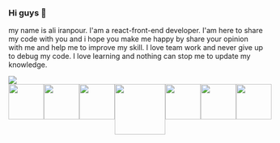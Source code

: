 ### Hi guys 👋

my name is ali iranpour.
I'am a react-front-end developer.
I'am here to share my code with you and i hope you make me happy by share your opinion with me and help me to improve my skill.
I love team work and never give up to debug my code.
I love learning and nothing can stop me to update my knowledge.
                                      
<img src="https://github-readme-stats.vercel.app/api?username=aliiranpour&show_icons=true&theme=tokyonight" />
<div style="display:flex; margin:'155px';">
<img height='70px' src="https://cdn.jsdelivr.net/gh/devicons/devicon/icons/react/react-original-wordmark.svg" />
<img height='70px' src="https://cdn.jsdelivr.net/gh/devicons/devicon/icons/html5/html5-plain-wordmark.svg" />
<img height='70px' src="https://cdn.jsdelivr.net/gh/devicons/devicon/icons/bootstrap/bootstrap-original-wordmark.svg" />
<img height='100px' src="https://cdn.jsdelivr.net/gh/devicons/devicon/icons/tailwindcss/tailwindcss-original-wordmark.svg" />
<img height='70px' src="https://cdn.jsdelivr.net/gh/devicons/devicon/icons/css3/css3-original-wordmark.svg" />
<img height='70px' src="https://cdn.jsdelivr.net/gh/devicons/devicon/icons/materialui/materialui-original.svg" />
<img height='70px' src="https://cdn.jsdelivr.net/gh/devicons/devicon/icons/github/github-original.svg" />
</div> 
<!--
![React Router](https://img.shields.io/badge/React_Router-CA4245?style=for-the-badge&logo=react-router&logoColor=white)
![React Hook Form](https://img.shields.io/badge/React%20Hook%20Form-%23EC5990.svg?style=for-the-badge&logo=reacthookform&logoColor=white)
![JavaScript](https://img.shields.io/badge/javascript-%23323330.svg?style=for-the-badge&logo=javascript&logoColor=%23F7DF1E)
![Bootstrap](https://img.shields.io/badge/bootstrap-%23563D7C.svg?style=for-the-badge&logo=bootstrap&logoColor=white)
![TailwindCSS](https://img.shields.io/badge/tailwindcss-%2338B2AC.svg?style=for-the-badge&logo=tailwind-css&logoColor=white)
![SASS](https://img.shields.io/badge/SASS-hotpink.svg?style=for-the-badge&logo=SASS&logoColor=white)
![MUI](https://img.shields.io/badge/MUI-%230081CB.svg?style=for-the-badge&logo=mui&logoColor=white)
![HTML5](https://img.shields.io/badge/html5-%23E34F26.svg?style=for-the-badge&logo=html5&logoColor=white)
![CSS3](https://img.shields.io/badge/css3-%231572B6.svg?style=for-the-badge&logo=css3&logoColor=white)
![NPM](https://img.shields.io/badge/NPM-%23CB3837.svg?style=for-the-badge&logo=npm&logoColor=white)

-->

<!--

![React Native](https://img.shields.io/badge/react_native-%2320232a.svg?style=for-the-badge&logo=react&logoColor=%2361DAFB)
![Redux](https://img.shields.io/badge/redux-%23593d88.svg?style=for-the-badge&logo=redux&logoColor=white)
![Vue.js](https://img.shields.io/badge/vuejs-%2335495e.svg?style=for-the-badge&logo=vuedotjs&logoColor=%234FC08D)
![TypeScript](https://img.shields.io/badge/typescript-%23007ACC.svg?style=for-the-badge&logo=typescript&logoColor=white)

**aliiranpour/aliiranpour** is a ✨ _special_ ✨ repository because its `README.md` (this file) appears on your GitHub profile.

Here are some ideas to get you started:

- 🔭 I’m currently working on ...
- 🌱 I’m currently learning ...
- 👯 I’m looking to collaborate on ...
- 🤔 I’m looking for help with ...
- 💬 Ask me about ...
- 📫 How to reach me: ...
- 😄 Pronouns: ...
- ⚡ Fun fact: ...
-->
